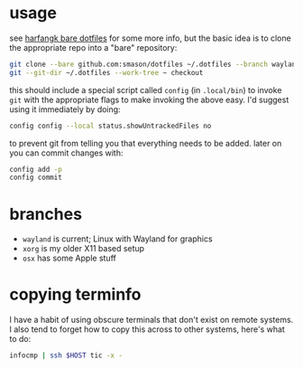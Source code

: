 # usage

see [harfangk bare dotfiles][] for some more info, but the basic idea
is to clone the appropriate repo into a "bare" repository:

``` sh
git clone --bare github.com:smason/dotfiles ~/.dotfiles --branch wayland
git --git-dir ~/.dotfiles --work-tree ~ checkout
```

this should include a special script called `config` (in `.local/bin`)
to invoke `git` with the appropriate flags to make invoking the above
easy.  I'd suggest using it immediately by doing:

``` sh
config config --local status.showUntrackedFiles no
```

to prevent git from telling you that everything needs to be added.
later on you can commit changes with:

``` sh
config add -p
config commit
```

# branches

 * `wayland` is current; Linux with Wayland for graphics
 * `xorg` is my older X11 based setup
 * `osx` has some Apple stuff

[harfangk bare dotfiles]: https://harfangk.github.io/2016/09/18/manage-dotfiles-with-a-git-bare-repository.html

# copying terminfo

I have a habit of using obscure terminals that don't exist on remote
systems. I also tend to forget how to copy this across to other
systems, here's what to do:

``` sh
infocmp | ssh $HOST tic -x -
```
